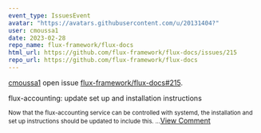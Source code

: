 ```yaml
---
event_type: IssuesEvent
avatar: "https://avatars.githubusercontent.com/u/20131404?"
user: cmoussa1
date: 2023-02-28
repo_name: flux-framework/flux-docs
html_url: https://github.com/flux-framework/flux-docs/issues/215
repo_url: https://github.com/flux-framework/flux-docs
---
```


<a href='https://github.com/cmoussa1' target='_blank'>cmoussa1</a> open issue <a href='https://github.com/flux-framework/flux-docs/issues/215' target='_blank'>flux-framework/flux-docs#215</a>.

<p>flux-accounting: update set up and installation instructions</p><small>Now that the flux-accounting service can be controlled with systemd, the installation and set up instructions should be updated to include this. ...</small><a href='https://github.com/flux-framework/flux-docs/issues/215' target='_blank'>View Comment</a>